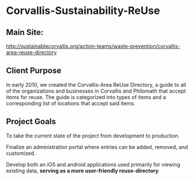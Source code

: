 # Corvallis-Sustainability-ReUse

## Main Site:
http://sustainablecorvallis.org/action-teams/waste-prevention/corvallis-area-reuse-directory

## Client Purpose
In early 2010, we created the Corvallis-Area ReUse Directory, a guide to all of the organizations and businesses in Corvallis and Philomath that accept items for reuse. The guide is categorized into types of items and a corresponding list of locations that accept said items.

## Project Goals
To take the current state of the project from development to production.

Finalize an administration portal where entries can be added, removed, and customized.

Develop both an iOS and android applications used primarily for viewing existing data, **serving as a more user-friendly reuse-directory**
